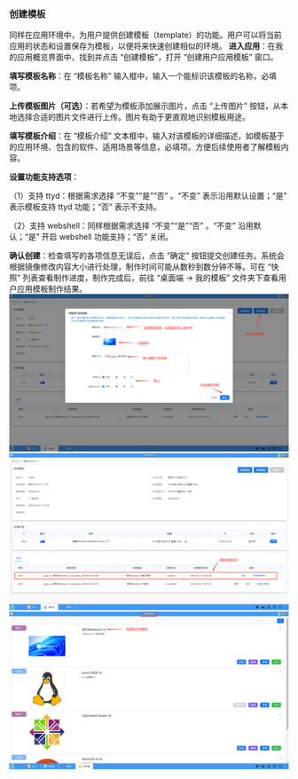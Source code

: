 ### 创建模板
同样在应用环境中，为用户提供创建模板（template）的功能。用户可以将当前应用的状态和设置保存为模板，以便将来快速创建相似的环境。
**进入应用**：在我的应用概览界面中，找到并点击 “创建模板”，打开 “创建用户应用模板” 窗口。

**填写模板名称**：在 “模板名称” 输入框中，输入一个能标识该模板的名称，必填项。

**上传模板图片（可选）**：若希望为模板添加展示图片，点击 “上传图片” 按钮，从本地选择合适的图片文件进行上传。图片有助于更直观地识别模板用途。

**填写模板介绍**：在 “模板介绍” 文本框中，输入对该模板的详细描述，如模板基于的应用环境、包含的软件、适用场景等信息，必填项。方便后续使用者了解模板内容。

**设置功能支持选项**：

（1）支持 ttyd：根据需求选择 “不变”“是”“否” 。“不变” 表示沿用默认设置；“是” 表示模板支持 ttyd 功能；“否” 表示不支持。

（2）支持 webshell：同样根据需求选择 “不变”“是”“否” 。“不变” 沿用默认；“是” 开启 webshell 功能支持；“否” 关闭。

**确认创建**：检查填写的各项信息无误后，点击 “确定” 按钮提交创建任务。系统会根据镜像修改内容大小进行处理，制作时间可能从数秒到数分钟不等。可在 “快照” 列表查看制作进度，制作完成后，前往 “桌面端 -> 我的模板” 文件夹下查看用户应用模板制作结果。
![alt text](../help_picture/02_myapp08.png)
![alt text](../help_picture/02_myapp09.png)
![alt text](../help_picture/02_myapp10.png)